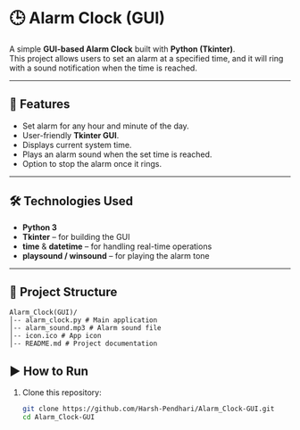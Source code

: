 # 🕒 Alarm Clock (GUI)

A simple **GUI-based Alarm Clock** built with **Python (Tkinter)**.  
This project allows users to set an alarm at a specified time, and it will ring with a sound notification when the time is reached.

---

## 🚀 Features
- Set alarm for any hour and minute of the day.  
- User-friendly **Tkinter GUI**.  
- Displays current system time.  
- Plays an alarm sound when the set time is reached.  
- Option to stop the alarm once it rings.  

---

## 🛠️ Technologies Used
- **Python 3**  
- **Tkinter** – for building the GUI  
- **time** & **datetime** – for handling real-time operations  
- **playsound / winsound** – for playing the alarm tone  

---

## 📂 Project Structure
```
Alarm_Clock(GUI)/
│-- alarm_clock.py # Main application
│-- alarm_sound.mp3 # Alarm sound file
│-- icon.ico # App icon
│-- README.md # Project documentation
```

## ▶️ How to Run
1. Clone this repository:
   ```bash
   git clone https://github.com/Harsh-Pendhari/Alarm_Clock-GUI.git
   cd Alarm_Clock-GUI
